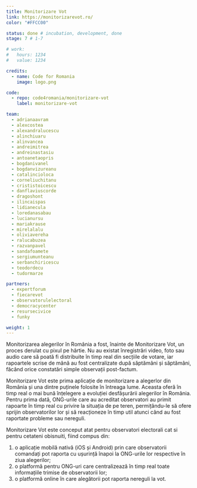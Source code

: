 ```yaml
---
title: Monitorizare Vot
link: https://monitorizarevot.ro/
color: "#FFCC00"

status: done # incubation, development, done
stage: 7 # 1-7

# work:
#   hours: 1234
#   value: 1234

credits:
  - name: Code for Romania
    image: logo.png

code:
  - repo: code4romania/monitorizare-vot
    label: monitorizare-vot

team:
  - adrianaavram
  - alexcostea
  - alexandralucescu
  - alinchiuaru
  - alinvancea
  - andreimitrea
  - andreinastasiu
  - antoanetaopris
  - bogdanivanel
  - bogdanvizureanu
  - catalincioloca
  - corneliuchitanu
  - crististoicescu
  - danflaviuscorde
  - dragoshont
  - ilincaispas
  - lidianecula
  - loredanasabau
  - lucianursu
  - mariakrause
  - mirelalalu
  - oliviavereha
  - ralucabuzea
  - razvanpavel
  - sandafoamete
  - sergiumunteanu
  - serbanchiricescu
  - teodordecu
  - tudormarze

partners:
  - expertforum
  - fiecarevot
  - observatorulelectoral
  - democracycenter
  - resursecivice
  - funky

weight: 1
---
```

Monitorizarea alegerilor în România a fost, înainte de Monitorizare Vot, un proces derulat cu pixul pe hârtie. Nu au existat înregistrări video, foto sau audio care să poată fi distribuite în timp real din secțiile de votare, iar rapoartele scrise de mână au fost centralizate după săptămâni și săptămâni, făcând orice constatări simple observații post-factum.  

Monitorizare Vot este prima aplicație de monitorizare a alegerlor din România și una dintre puținele folosite în întreaga lume. Aceasta oferă în timp real o mai bună înțelegere a evoluției desfășurării alegerilor în România. Pentru prima dată, ONG-urile care au acreditat observatori au primit rapoarte în timp real cu privire la situația de pe teren, permițându-le să ofere sprijin observatorilor lor și să reacționeze în timp util atunci când au fost raportate probleme sau nereguli.  

Monitorizare Vot este conceput atat pentru observatori electorali cat si pentru cetateni obisnuiti, fiind compus din:  

1. o aplicație mobilă nativă (iOS și Android) prin care observatorii comandați pot raporta cu ușurință înapoi la ONG-urile lor respective în ziua alegerilor; 
2. o platformă pentru ONG-uri care centralizează în timp real toate informațiile trimise de observatorii lor; 
3. o platformă online în care alegătorii pot raporta nereguli la vot.
